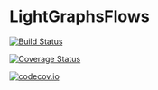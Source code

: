 # LightGraphsFlows

[![Build Status](https://travis-ci.org/mbesancon/LightGraphsFlows.jl.svg?branch=master)](https://travis-ci.org/mbesancon/LightGraphsFlows.jl)

[![Coverage Status](https://coveralls.io/repos/mbesancon/LightGraphsFlows.jl/badge.svg?branch=master&service=github)](https://coveralls.io/github/mbesancon/LightGraphsFlows.jl?branch=master)

[![codecov.io](http://codecov.io/github/mbesancon/LightGraphsFlows.jl/coverage.svg?branch=master)](http://codecov.io/github/mbesancon/LightGraphsFlows.jl?branch=master)
